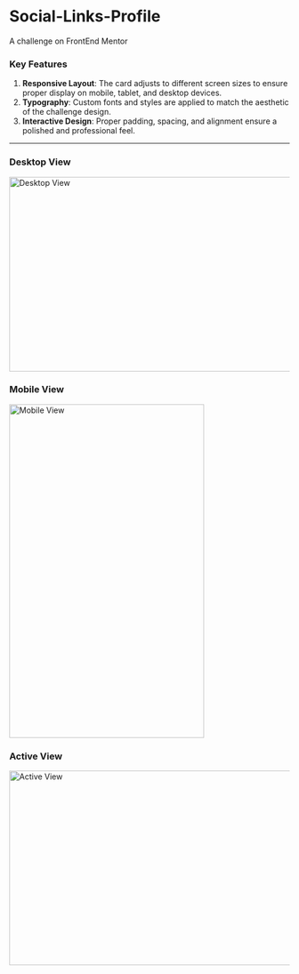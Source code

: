 # Social-Links-Profile
A challenge on FrontEnd Mentor

### Key Features

1. **Responsive Layout**: The card adjusts to different screen sizes to ensure proper display on mobile, tablet, and desktop devices.
2. **Typography**: Custom fonts and styles are applied to match the aesthetic of the challenge design.
3. **Interactive Design**: Proper padding, spacing, and alignment ensure a polished and professional feel.

---

### Desktop View
<img src="https://github.com/user-attachments/assets/70cf3b85-bb84-437c-a39c-02c6244850cd" alt="Desktop View" width="600" height="350">

### Mobile View
<img src="https://github.com/user-attachments/assets/515d8b75-f1c0-4721-8065-967ffa8a7b56" alt="Mobile View" width="350" height="600">

### Active View
<img src="https://github.com/user-attachments/assets/3455b3bd-95d8-49b6-8bb7-43e8852158fa" alt="Active View" width="600" height="350">
